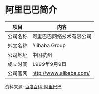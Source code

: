 # 阿里巴巴简介

|项目|内容|
|-----|-----|
|公司名称|阿里巴巴网络技术有限公司|
|外文名称|Alibaba Group|
|公司地址|中国杭州|
|成立时间|1999年9月9日|
|公司官网|http://www.alibaba.com/|

资料来源: 
[百度百科-阿里巴巴](https://baike.baidu.com/item/%E9%98%BF%E9%87%8C%E5%B7%B4%E5%B7%B4%E9%9B%86%E5%9B%A2/9087864?fromtitle=%E9%98%BF%E9%87%8C%E5%B7%B4%E5%B7%B4&fromid=33)